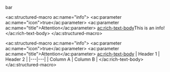 <foo>bar</foo>

<ac:structured-macro ac:name="info">
<ac:parameter ac:name="icon">true</ac:parameter>
<ac:parameter ac:name="title">Attention</ac:parameter>
<ac:rich-text-body>This is an info!</ac:rich-text-body>
</ac:structured-macro>

<ac:structured-macro ac:name="info">
<ac:parameter ac:name="icon">true</ac:parameter>
<ac:parameter ac:name="title">Attention</ac:parameter>
<ac:rich-text-body>
| Header 1 | Header 2 |
|---|---|
| Column A | Column B |
</ac:rich-text-body>
</ac:structured-macro>

